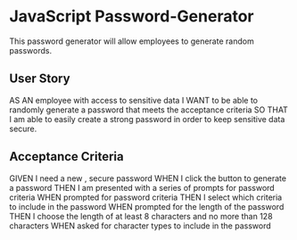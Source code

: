 # JavaScript Password-Generator
This password generator will allow employees to generate random passwords.

## User Story
AS AN employee with access to sensitive data
I WANT to be able to randomly generate a password that meets the acceptance criteria
SO THAT I am able to easily create a strong password in order to keep sensitive data secure.

## Acceptance Criteria

GIVEN I need a new , secure password
WHEN I click the button to generate a password
THEN I am presented with a series of prompts for password criteria
WHEN prompted for password criteria
THEN I select which criteria to include in the password
WHEN prompted for the length of the password
THEN I choose the length of at least 8 characters and no more than 128 characters
WHEN asked for character types to include in the password

